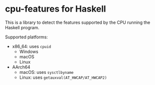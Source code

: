 # cpu-features for Haskell

This is a library to detect the features supported by the CPU running the Haskell program.

Supported platforms:

* x86_64: uses `cpuid`
    * Windows
    * macOS
    * Linux
* AArch64
    * macOS: uses `sysctlbyname`
    * Linux: uses `getauxval(AT_HWCAP/AT_HWCAP2)`
